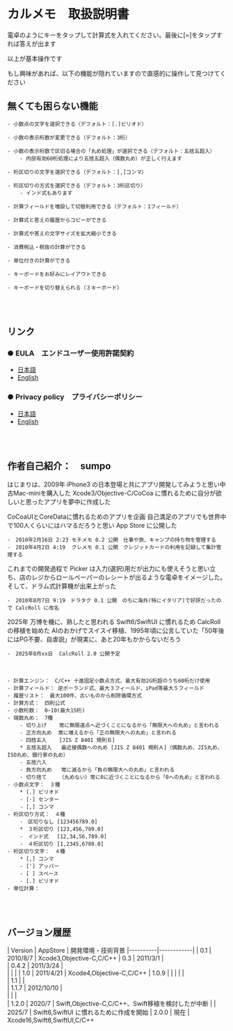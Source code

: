 # カルメモ　取扱説明書

電卓のようにキーをタップして計算式を入れてください。最後に[=]をタップすれば答えが出ます

以上が基本操作です

もし興味があれば、以下の機能が隠れていますので直感的に操作して見つけてください

## 無くても困らない機能
    - 小数点の文字を選択できる（デフォルト：[.]ピリオド）

    - 小数の表示桁数が変更できる（デフォルト：3桁）
        
    - 小数の表示桁数で区切る場合の「丸め処理」が選択できる（デフォルト：五捨五超入）
        - 内部有効60桁処理により五捨五超入（偶数丸め）が正しく行えます

    - 桁区切りの文字を選択できる（デフォルト：[,]コンマ）

    - 桁区切りの方式を選択できる（デフォルト：3桁区切り）
        - インド式もあります

    - 計算フィールドを増設して切替利用できる（デフォルト：1フィールド）
    
    - 計算式と答えの履歴からコピーができる
    
    - 計算式や答えの文字サイズを拡大縮小できる

    - 消費税込・税抜の計算ができる

    - 単位付きの計算ができる

    - キーボードをお好みにレイアウトできる

    - キーボードを切り替えられる（３キーボード）
    
<br><br>

## リンク

### ● EULA　エンドユーザー使用許諾契約

- [日本語](../EULA.md)
- [English](../EULA_en.md)

### ● Privacy policy　プライバシーポリシー

- [日本語](../PrivacyPolicy.md)
- [English](../PrivacyPolicy_en.md)

<br><br>

## 作者自己紹介：　sumpo

はじまりは、2009年 iPhone3 の日本登場と共にアプリ開発してみようと思い中古Mac-miniを購入した
Xcode3/Objective-C/CoCoa に慣れるために自分が欲しいと思ったアプリを夢中に作成した

CoCoaUIとCoreDataに慣れるためのアプリを企画
自己満足のアプリでも世界中で100人くらいにはハマるだろうと思い App Store に公開した

    -　2010年2月16日 2:23 モチメモ 0.2 公開　仕事や旅、キャンプの持ち物を管理する
    -　2010年4月2日 4:19  クレメモ 0.1 公開　クレジットカードの利用を記録して集計管理する

これまでの開発過程で Picker は入力(選択)用だが出力にも使えそうと思い立ち、店のレジからロールペーパーのレシートが出るような電卓をイメージした。そして、ドラム式計算機が出来上がった

    -　2010年8月7日 9:19　ドラタク 0.1 公開　のちに海外(特にイタリア)で好評だったので CalcRoll に改名

2025年 万博を機に、熟したと思われる Swift6/SwiftUI に慣れるため CalcRoll の移植を始めた
AIのおかげでスイスイ移植、1995年頃に公言していた「50年後にはPG不要、自虐説」が現実に、あと20年もかからないだろう

    -　2025年8月xx日  CalcRoll 2.0 公開予定

<br>

    - 計算エンジン：　C/C++ 十進固定小数点方式、最大有効2G桁超のうち60桁だけ使用
    - 計算フィールド： 逆ポーランド式、最大３フィールド、iPad等最大５フィールド
    - 履歴リスト：　最大100件、古いものから削除循環方式
    - 計算方式：　四則公式
    - 小数桁数：　0~10(最大15桁)
    - 端数丸め：　7種
        - 切り上げ    常に無限遠点へ近づくことになるから「無限大への丸め」と言われる
        - 正方向丸め  常に増えるから「正の無限大への丸め」と言われる
        - 四捨五入    [JIS Z 8401 規則Ｂ]
        * 五捨五超入   最近接偶数への丸め [JIS Z 8401 規則Ａ]（偶数丸め、JIS丸め、ISO丸め、銀行家の丸め）
        - 五捨六入    
        - 負方向丸め   常に減るから「負の無限大への丸め」と言われる
        - 切り捨て    （丸めない）常に0に近づくことになるから「0への丸め」と言われる
    - 小数点文字：　３種
        * [.] ピリオド
        - [·] センター
        - [,] コンマ
    - 桁区切り方式：　４種
        -　区切りなし [123456789.0]
        *　３桁区切り [123,456,789.0]
        -　インド式　 [12,34,56,789.0]
        -　４桁区切り [1,2345,6789.0]
    - 桁区切り文字：　４種
        * [,] コンマ
        - ['] アッパー
        - [ ] スペース
        - [.] ピリオド
    - 単位計算：　

<br><br>

## バージョン履歴

| Version  | AppStore   | 開発環境・技術背景
|----------|------------|
| 0.1      | 2010/8/7   | Xcode3,Objective-C,C/C++ 
| 0.3      | 2011/3/1   |        
| 0.4.2    | 2011/3/24  |        
|          |            |
| 1.0      | 2011/4/21  | Xcode4,Objective-C,C/C++ 
| 1.0.9    |            |
|          |            |      
| 1.1      |            |      
| 1.1.7    | 2012/10/10 |      
|          |            |     
| 1.2.0    | 2020/7     | Swift,Objective-C,C/C++、Swift移植を検討したが中断
|          | 2025/7     | Swift6,SwiftUI に慣れるために作成を開始 
| 2.0.0    | 現在        | Xcode16,Swift6,SwiftUI,C/C++     


        
